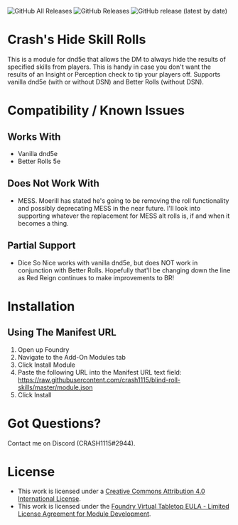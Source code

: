 ![GitHub All Releases](https://img.shields.io/github/downloads/crash1115/blind-roll-skills/total) ![GitHub Releases](https://img.shields.io/github/downloads/crash1115/blind-roll-skills/latest/total) ![GitHub release (latest by date)](https://img.shields.io/github/v/release/crash1115/blind-roll-skills?label=latest%20version)

# Crash's Hide Skill Rolls
This is a module for dnd5e that allows the DM to always hide the results of specified skills from players. This is handy in case you don't want the results of an Insight or Perception check to tip your players off. Supports vanilla dnd5e (with or without DSN) and Better Rolls (without DSN).

# Compatibility / Known Issues
## Works With
- Vanilla dnd5e
- Better Rolls 5e

## Does Not Work With
- MESS. Moerill has stated he's going to be removing the roll functionality and possibly deprecating MESS in the near future. I'll look into supporting whatever the replacement for MESS alt rolls is, if and when it becomes a thing.

## Partial Support
- Dice So Nice works with vanilla dnd5e, but does NOT work in conjunction with Better Rolls. Hopefully that'll be changing down the line as Red Reign continues to make improvements to BR!

# Installation
## Using The Manifest URL
1. Open up Foundry
2. Navigate to the Add-On Modules tab
3. Click Install Module
4. Paste the following URL into the Manifest URL text field: https://raw.githubusercontent.com/crash1115/blind-roll-skills/master/module.json
5. Click Install

# Got Questions?
Contact me on Discord (CRASH1115#2944).

# License
- This work is licensed under a [Creative Commons Attribution 4.0 International License](https://creativecommons.org/licenses/by/4.0/legalcode).
- This work is licensed under the [Foundry Virtual Tabletop EULA - Limited License Agreement for Module Development](https://foundryvtt.com/article/license/).
